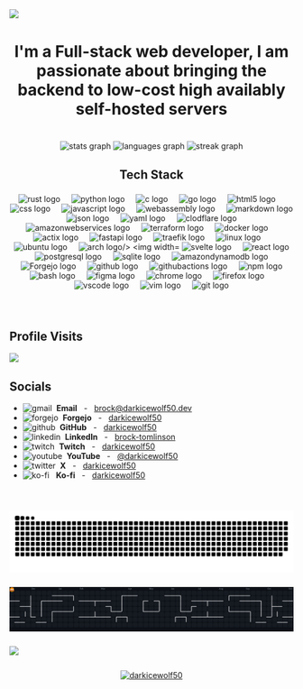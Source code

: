 <div>
  <img style="100%" src="https://capsule-render.vercel.app/api?type=waving&height=100&section=header&reversal=false&&text=Hi! I'm Brock&fontSize=70&fontColor=FFFFFF&fontAlign=50&fontAlignY=50&stroke=-&descSize=20&descAlign=50&descAlignY=50&theme=tokyonight"  />
</div>

###

<h1 align="center">I'm a Full-stack web developer, I am passionate about bringing the backend to low-cost high availably self-hosted servers</h1>

###

<br clear="both">

<div align="center">
  <img src="https://github-readme-stats.vercel.app/api?username=darkicewolf50&hide_title=false&hide_rank=false&show_icons=true&include_all_commits=true&count_private=true&disable_animations=false&theme=dracula&locale=en&hide_border=true" height="150" alt="stats graph"  />
  <img src="https://github-readme-stats.vercel.app/api/top-langs?username=darkicewolf50&locale=en&hide_title=false&layout=compact&card_width=320&langs_count=6&theme=dracula&hide_border=true&order=2" height="160" alt="languages graph"  />
  <img src="https://streak-stats.demolab.com?user=darkicewolf50&locale=en&mode=weekly&theme=dracula&hide_border=true&border_radius=5&order=3" height="150" alt="streak graph"  />
</div>

###

<h2 align="center">Tech Stack</h2>

###

<div align="center">
    <img src="https://skillicons.dev/icons?i=rust" height="60" alt="rust logo"  />
    <img width="12" />
    <img src="https://skillicons.dev/icons?i=py" height="60" alt="python logo"  />
    <img width="12" />
    <img src="https://cdn.jsdelivr.net/gh/devicons/devicon/icons/c/c-original.svg" height="60" alt="c logo"  />
    <img width="12" />
    <img src="https://cdn.jsdelivr.net/gh/devicons/devicon/icons/go/go-original.svg" height="60" alt="go logo"  />
    <img width="12" />
    <img src="https://skillicons.dev/icons?i=html" height="60" alt="html5 logo"  />
    <img width="12" />
    <img src="https://cdn.jsdelivr.net/gh/devicons/devicon/icons/css3/css3-original.svg" height="60" alt="css logo"  />
    <img width="12" />
    <img src="https://skillicons.dev/icons?i=js" height="60" alt="javascript logo"  />
    <img width="12" />
    <img src="https://skillicons.dev/icons?i=wasm" height="60" alt="webassembly logo"  />
    <img width="12" />
    <img src="https://skillicons.dev/icons?i=md" height="60" alt="markdown logo" />
    <img width="12" />
    <img src="https://cdn.jsdelivr.net/gh/devicons/devicon@latest/icons/json/json-original.svg" height="60" alt="json logo" />
    <img width="12" />
    <img src="https://cdn.jsdelivr.net/gh/devicons/devicon@latest/icons/yaml/yaml-original.svg" height="60" alt="yaml logo" />
    <img width="12" />        
    <img src="https://cdn.jsdelivr.net/gh/devicons/devicon@latest/icons/cloudflare/cloudflare-original.svg" height="60" alt="clodflare logo" />
    <img width="12" />
    <img src="https://skillicons.dev/icons?i=aws" height="60" alt="amazonwebservices logo"  />
    <img width="12" />
    <img src="https://cdn.jsdelivr.net/gh/devicons/devicon/icons/terraform/terraform-original.svg" height="60" alt="terraform logo"  />
    <img width="12" />
    <img src="https://skillicons.dev/icons?i=docker" height="60" alt="docker logo"  />
    <img width="12" />
    <img src="https://skillicons.dev/icons?i=actix" height="60" alt="actix logo"  />
    <img width="12" />
    <img src="https://cdn.jsdelivr.net/gh/devicons/devicon/icons/fastapi/fastapi-original.svg" height="60" alt="fastapi logo"  />
    <img width="12" />
    <img src="https://cdn.jsdelivr.net/gh/devicons/devicon@latest/icons/traefikproxy/traefikproxy-original.svg"  height="60" alt="traefik logo" />
    <img width="12" />     
    <img src="https://skillicons.dev/icons?i=linux" height="60" alt="linux logo"  />
    <img width="12" />
    <img src="https://cdn.jsdelivr.net/gh/devicons/devicon@latest/icons/ubuntu/ubuntu-original.svg" height="60" alt="ubuntu logo"  />
    <img width="12" />
    <img src="https://cdn.jsdelivr.net/gh/devicons/devicon@latest/icons/archlinux/archlinux-original.svg" height="60" alt="arch logo/>
    <img width="12" />
    <img src="https://skillicons.dev/icons?i=svelte" height="60" alt="svelte logo"  />
    <img width="12" />
    <img src="https://skillicons.dev/icons?i=react" height="60" alt="react logo"  />
    <img width="12" />
    <img src="https://skillicons.dev/icons?i=postgres" height="60" alt="postgresql logo"  />
    <img width="12" />
    <img src="https://cdn.jsdelivr.net/gh/devicons/devicon/icons/sqlite/sqlite-original.svg" height="60" alt="sqlite logo"  />
    <img width="12" />
    <img src="https://skillicons.dev/icons?i=dynamodb" height="60" alt="amazondynamodb logo"  />
    <img width="12" />
    <img src="https://cdn.jsdelivr.net/gh/devicons/devicon@latest/icons/forgejo/forgejo-original.svg" height="60" alt="Forgejo logo" />
    <img width="12" />   
    <img src="https://skillicons.dev/icons?i=github" height="60" alt="github logo" />
    <img width="12" />
    <img src="https://skillicons.dev/icons?i=githubactions" height="60" alt="githubactions logo"  />
    <img width="12" />
    <img src="https://cdn.jsdelivr.net/gh/devicons/devicon@latest/icons/npm/npm-original.svg" height="60" alt="npm logo"/>   
    <img src="https://skillicons.dev/icons?i=bash" height="60" alt="bash logo"  />
    <img width="12" />
    <img src="https://cdn.jsdelivr.net/gh/devicons/devicon/icons/figma/figma-original.svg" height="60" alt="figma logo"  />
    <img width="12" />
    <img src="https://cdn.jsdelivr.net/gh/devicons/devicon@latest/icons/chrome/chrome-original.svg" height="60" alt="chrome logo" />
    <img width="12" />
    <img src="https://cdn.jsdelivr.net/gh/devicons/devicon/icons/firefox/firefox-original.svg" height="60" alt="firefox logo"  />
    <img width="12" />
    <img src="https://skillicons.dev/icons?i=vscode" height="60" alt="vscode logo"  />
    <img width="12" />
    <img src="https://skillicons.dev/icons?i=vim" height="60" alt="vim logo"  />
    <img width="12" />
    <img src="https://skillicons.dev/icons?i=git" height="60" alt="git logo"  />
</div>

###

<br clear="both">

## Profile Visits

<img align="left" src="https://count.getloli.com/@:darkicewolf50v2?theme=rule34&padding=7&scale=1&align=top&pixelated=1&darkmode=auto"  />

<br clear="both">

## Socials

- <img src="https://raw.githubusercontent.com/maurodesouza/profile-readme-generator/master/src/assets/icons/social/gmail/default.svg" width="20" height="20" alt="gmail" />&nbsp;&nbsp;**Email**&nbsp;&nbsp; - &nbsp; <a href="mailto:brock@darkicewolf50.dev" rel="me">brock@darkicewolf50.dev</a>
- <img src="https://cdn.jsdelivr.net/gh/devicons/devicon@latest/icons/forgejo/forgejo-original.svg" width="20" height="20" alt="forgejo" />&nbsp;&nbsp;**Forgejo**&nbsp;&nbsp; - &nbsp; <a href="https://forge.ucalgarybaja.ca/darkicewolf50" rel="me">darkicewolf50</a>
- <img src="https://cdn.jsdelivr.net/gh/devicons/devicon@latest/icons/github/github-original.svg" width="20" height="20" alt="github" />&nbsp;&nbsp;**GitHub**&nbsp;&nbsp; - &nbsp; <a href="https://github.com/darkicewolf50" rel="me">darkicewolf50</a>
- <img src="https://raw.githubusercontent.com/maurodesouza/profile-readme-generator/master/src/assets/icons/social/linkedin/default.svg" width="20" height="20" alt="linkedin" />&nbsp;&nbsp;**LinkedIn**&nbsp;&nbsp; - &nbsp; <a href="https://www.linkedin.com/in/brock-tomlinson" rel="me">brock-tomlinson</a>
- <img src="https://raw.githubusercontent.com/maurodesouza/profile-readme-generator/master/src/assets/icons/social/twitch/default.svg" width="20" height="20" alt="twitch" />&nbsp;&nbsp;**Twitch**&nbsp;&nbsp; - &nbsp; <a href="https://www.twitch.tv/darkicewolf50" rel="me">darkicewolf50</a>
- <img src="https://raw.githubusercontent.com/maurodesouza/profile-readme-generator/master/src/assets/icons/social/youtube/default.svg" width="20" height="20" alt="youtube" />&nbsp;&nbsp;**YouTube**&nbsp;&nbsp; - &nbsp; <a href="https://www.youtube.com/@darkicewolf50" rel="me">@darkicewolf50</a>
- <img src="https://cdn.jsdelivr.net/gh/devicons/devicon@latest/icons/twitter/twitter-original.svg" width="20" height="20" alt="twitter" />&nbsp;&nbsp;**X**&nbsp;&nbsp; - &nbsp; <a href="https://x.com/darkicewolf50" rel="me">darkicewolf50</a>
- <img src="https://raw.githubusercontent.com/maurodesouza/profile-readme-generator/master/src/assets/icons/social/ko-fi/default.svg" width="20" height="20" alt="ko-fi" />&nbsp;&nbsp;
  **Ko-fi**&nbsp;&nbsp; - &nbsp; <a href="https://ko-fi.com/darkicewolf50" rel="me">darkicewolf50</a>

<br clear="both">

###

<picture>
  <source media="(prefers-color-scheme: dark)" srcset="https://raw.githubusercontent.com/darkicewolf50/darkicewolf50/output/github-snake-dark.svg" />
  <source media="(prefers-color-scheme: light)" srcset="https://raw.githubusercontent.com/darkicewolf50/darkicewolf50/output/github-snake.svg" />
  <img alt="github-snake" src="https://raw.githubusercontent.com/darkicewolf50/darkicewolf50/output/github-snake-dark.svg" />
</picture>

###

<picture>
  <source media="(prefers-color-scheme: dark)" srcset="https://raw.githubusercontent.com/darkicewolf50/darkicewolf50/output/pacman-contribution-graph-dark.svg">
  <source media="(prefers-color-scheme: light)" srcset="https://raw.githubusercontent.com/darkicewolf50/darkicewolf50/output/pacman-contribution-graph.svg">
  <img alt="pacman contribution graph" src="https://raw.githubusercontent.com/darkicewolf50/darkicewolf50/output/pacman-contribution-graph-dark.svg">
</picture>

###

<div>
  <img style="100%" src="https://capsule-render.vercel.app/api?type=waving&height=100&section=header&reversal=false&text=Support&fontSize=70&fontColor=800080&fontAlign=50&fontAlignY=50&stroke=-&animation=fadeIn&descSize=20&descAlign=50&descAlignY=50&textBg=false&theme=tokyonight"  />
</div>

###

<p align="center">
    <a href="https://ko-fi.com/darkicewolf50">
        <img align="center" src="https://cdn.ko-fi.com/cdn/kofi3.png?v=3" height="50" width="210" alt="darkicewolf50" />
    </a>
</p>
